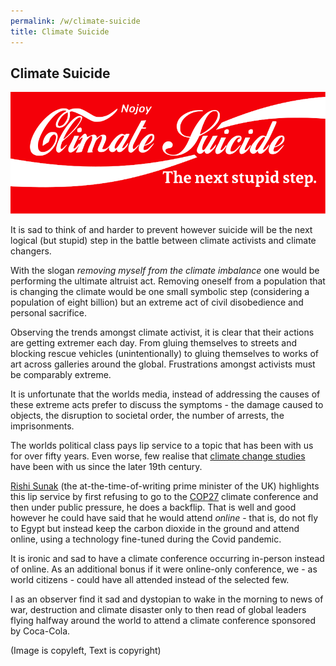 ```yaml
---
permalink: /w/climate-suicide
title: Climate Suicide
---
```


## Climate Suicide

<img src="/f/i/climate-suicide.svg"/>

It is sad to think of and harder to prevent however suicide will be the next logical (but stupid) step in the battle between climate activists and climate changers.

With the slogan *removing myself from the climate imbalance* one would be performing the ultimate altruist act. Removing oneself from a population that is changing the climate would be one small symbolic step (considering a population of eight billion) but an extreme act of civil disobedience and personal sacrifice.

Observing the trends amongst climate activist, it is clear that their actions are getting extremer each day. From gluing themselves to streets and blocking rescue vehicles (unintentionally) to gluing themselves to works of art across galleries around the global. Frustrations amongst activists must be comparably extreme. 

It is unfortunate that the worlds media, instead of addressing the causes of these extreme acts prefer to discuss the symptoms - the damage caused to objects, the disruption to societal order, the number of arrests, the imprisonments.

The worlds political class pays lip service to a topic that has been with us for over fifty years. Even worse, few realise that [climate change studies](https://en.wikipedia.org/wiki/History_of_climate_change_science) have been with us since the later 19th century.

[Rishi Sunak](https://en.wikipedia.org/wiki/Rishi_Sunak) (the at-the-time-of-writing prime minister of the UK) highlights this lip service by first refusing to go to the [COP27](https://en.wikipedia.org/wiki/2022_United_Nations_Climate_Change_Conference) climate conference and then under public pressure, he does a backflip. That is well and good however he could have said that he would attend *online* - that is, do not fly to Egypt but instead keep the carbon dioxide in the ground and attend online, using a technology fine-tuned during the Covid pandemic.

It is ironic and sad to have a climate conference occurring in-person instead of online. As an additional bonus if it were  online-only conference, we - as world citizens - could have all attended instead of the selected few.

I as an observer find it sad and dystopian to wake in the morning to news of war, destruction and climate disaster only to then read of global leaders flying halfway around the world to attend a climate conference sponsored by Coca-Cola.

(Image is copyleft, Text is copyright)